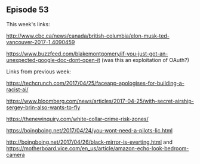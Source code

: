## Episode 53

This week's links:

http://www.cbc.ca/news/canada/british-columbia/elon-musk-ted-vancouver-2017-1.4090459

https://www.buzzfeed.com/blakemontgomery/if-you-just-got-an-unexpected-google-doc-dont-open-it (was this an exploitation of OAuth?)



Links from previous week:

https://techcrunch.com/2017/04/25/faceapp-apologises-for-building-a-racist-ai/

https://www.bloomberg.com/news/articles/2017-04-25/with-secret-airship-sergey-brin-also-wants-to-fly

https://thenewinquiry.com/white-collar-crime-risk-zones/

https://boingboing.net/2017/04/24/you-wont-need-a-pilots-lic.html

http://boingboing.net/2017/04/26/black-mirror-is-everting.html and https://motherboard.vice.com/en_us/article/amazon-echo-look-bedroom-camera
